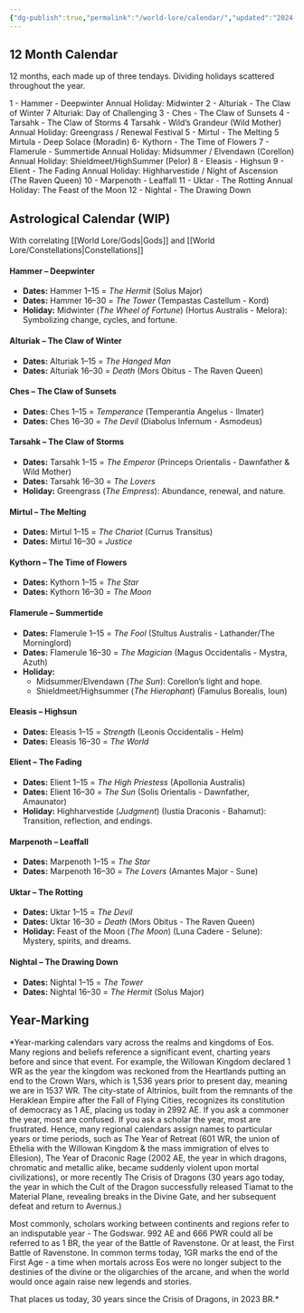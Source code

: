 ```yaml
---
{"dg-publish":true,"permalink":"/world-lore/calendar/","updated":"2024-12-22T22:01:04.224-06:00"}
---
```


## 12 Month Calendar

12 months, each made up of three tendays. Dividing holidays scattered throughout the year. 

1 - Hammer - Deepwinter
	Annual Holiday: Midwinter
2 - Alturiak - The Claw of Winter
	7 Alturiak: Day of Challenging
3 - Ches - The Claw of Sunsets
4 - Tarsahk - The Claw of Storms
	4 Tarsahk - Wild’s Grandeur (Wild Mother)
Annual Holiday: Greengrass / Renewal Festival
5 - Mirtul - The Melting
	5 Mirtula - Deep Solace (Moradin)
6- Kythorn - The Time of Flowers
7 - Flamerule - Summertide
Annual Holiday: Midsummer / Elvendawn (Corellon)
Annual Holiday: Shieldmeet/HighSummer (Pelor)
8 - Eleasis - Highsun
9 - Elient - The Fading
Annual Holiday: Highharvestide / Night of Ascension (The Raven Queen)
10 - Marpenoth - Leaffall
11 - Uktar - The Rotting
Annual Holiday: The Feast of the Moon
12 - Nightal - The Drawing Down
## Astrological Calendar (WIP)

With correlating [[World Lore/Gods\|Gods]] and [[World Lore/Constellations\|Constellations]]
#### **Hammer – Deepwinter**
- **Dates:** Hammer 1–15 = _The Hermit_ (Solus Major)
- **Dates:** Hammer 16–30 = _The Tower_ (Tempastas Castellum - Kord)
- **Holiday:** Midwinter (_The Wheel of Fortune_) (Hortus Australis - Melora): Symbolizing change, cycles, and fortune.
#### **Alturiak – The Claw of Winter**
- **Dates:** Alturiak 1–15 = _The Hanged Man_
- **Dates:** Alturiak 16–30 = _Death_ (Mors Obitus - The Raven Queen)
#### **Ches – The Claw of Sunsets**
- **Dates:** Ches 1–15 = _Temperance_ (Temperantia Angelus - Ilmater)
- **Dates:** Ches 16–30 = _The Devil_ (Diabolus Infernum - Asmodeus)
#### **Tarsahk – The Claw of Storms**
- **Dates:** Tarsahk 1–15 = _The Emperor_ (Princeps Orientalis - Dawnfather & Wild Mother)
- **Dates:** Tarsahk 16–30 = _The Lovers_
- **Holiday:** Greengrass (_The Empress_): Abundance, renewal, and nature.
#### **Mirtul – The Melting**
- **Dates:** Mirtul 1–15 = _The Chariot_ (Currus Transitus)
- **Dates:** Mirtul 16–30 = _Justice_
#### **Kythorn – The Time of Flowers**
- **Dates:** Kythorn 1–15 = _The Star_
- **Dates:** Kythorn 16–30 = _The Moon_
#### **Flamerule – Summertide**
- **Dates:** Flamerule 1–15 = _The Fool_ (Stultus Australis - Lathander/The Morninglord)
- **Dates:** Flamerule 16–30 = _The Magician_ (Magus Occidentalis - Mystra, Azuth)
- **Holiday:**
    - Midsummer/Elvendawn (_The Sun_): Corellon’s light and hope.
    - Shieldmeet/Highsummer (_The Hierophant_) (Famulus Borealis, Ioun)
#### **Eleasis – Highsun**
- **Dates:** Eleasis 1–15 = _Strength_ (Leonis Occidentalis - Helm)
- **Dates:** Eleasis 16–30 = _The World_
#### **Elient – The Fading**
- **Dates:** Elient 1–15 = _The High Priestess_ (Apollonia Australis)
- **Dates:** Elient 16–30 = _The Sun_ (Solis Orientalis - Dawnfather, Amaunator)
- **Holiday:** Highharvestide (_Judgment_) (Iustia Draconis - Bahamut): Transition, reflection, and endings.
#### **Marpenoth – Leaffall**
- **Dates:** Marpenoth 1–15 = _The Star_
- **Dates:** Marpenoth 16–30 = _The Lovers_ (Amantes Major - Sune)
#### **Uktar – The Rotting**
- **Dates:** Uktar 1–15 = _The Devil_
- **Dates:** Uktar 16–30 = _Death_ (Mors Obitus - The Raven Queen)
- **Holiday:** Feast of the Moon (_The Moon_) (Luna Cadere - Selune): Mystery, spirits, and dreams.
#### **Nightal – The Drawing Down**
- **Dates:** Nightal 1–15 = _The Tower_
- **Dates:** Nightal 16–30 = _The Hermit_ (Solus Major)
## Year-Marking

*Year-marking calendars vary across the realms and kingdoms of Eos. Many regions and beliefs reference a significant event, charting years before and since that event. For example, the Willowan Kingdom declared 1 WR as the year the kingdom was reckoned from the Heartlands putting an end to the Crown Wars, which is 1,536 years prior to present day, meaning we are in 1537 WR. The city-state of Altrinios, built from the remnants of the Heraklean Empire after the Fall of Flying Cities, recognizes its constitution of democracy as 1 AE, placing us today in 2992 AE. If you ask a commoner the year, most are confused. If you ask a scholar the year, most are frustrated. Hence, many regional calendars assign names to particular years or time periods, such as The Year of Retreat (601 WR, the union of Ethelia with the Willowan Kingdom & the mass immigration of elves to Ellesion), The Year of Draconic Rage (2002 AE, the year in which dragons, chromatic and metallic alike, became suddenly violent upon mortal civilizations), or more recently The Crisis of Dragons (30 years ago today, the year in which the Cult of the Dragon successfully released Tiamat to the Material Plane, revealing breaks in the Divine Gate, and her subsequent defeat and return to Avernus.)

Most commonly, scholars working between continents and regions refer to an indisputable year - The Godswar. 992 AE and 666 PWR could all be referred to as 1 BR, the year of the Battle of Ravenstone. Or at least, the First Battle of Ravenstone. In common terms today, 1GR marks the end of the First Age - a time when mortals across Eos were no longer subject to the destinies of the divine or the oligarchies of the arcane, and when the world would once again raise new legends and stories. 

That places us today, 30 years since the Crisis of Dragons, in 2023 BR.*


